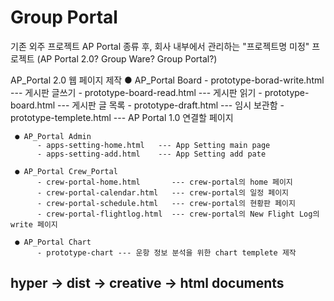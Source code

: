 # Group Portal
기존 외주 프로젝트 AP Portal 종류 후, 회사 내부에서 관리하는 "프로젝트명 미정" 프로젝트 (AP Portal 2.0? Group Ware? Group Portal?)

AP_Portal 2.0 웹 페이지 제작
     ● AP_Portal Board
          - prototype-borad-write.html  --- 게시판 글쓰기
          - prototype-board-read.html   --- 게시판 읽기
          - prototype-board.html        --- 게시판 글 목록
          - prototype-draft.html        --- 임시 보관함
          - prototype-templete.html     --- AP Portal 1.0 연결할 페이지

     ● AP_Portal Admin
          - apps-setting-home.html   --- App Setting main page
          - apps-setting-add.html    --- App Setting add pate
          
     ● AP_Portal Crew_Portal
          - crew-portal-home.html       --- crew-portal의 home 페이지
          - crew-portal-calendar.html   --- crew-portal의 일정 페이지
          - crew-portal-schedule.html   --- crew-portal의 현황판 페이지
          - crew-portal-flightlog.html  --- crew-portal의 New Flight Log의 write 페이지

     ● AP_Portal Chart
          - prototype-chart --- 운항 정보 분석을 위한 chart templete 제작

## hyper -> dist -> creative -> html documents